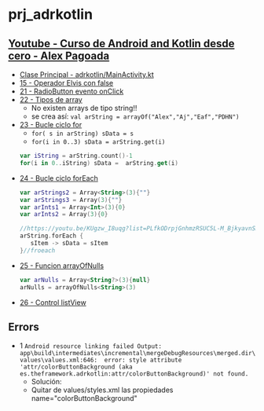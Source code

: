 # prj_adrkotlin

## [Youtube - Curso de Android and Kotlin desde cero - Alex Pagoada](https://www.youtube.com/playlist?list=PLfkODrpjGnhmzRSUC5L-M_BjkyavnSKXS)

- [Clase Principal - adrkotlin/MainActivity.kt](https://github.com/eacevedof/prj_adrkotlin/blob/master/app/src/main/java/es/theframework/adrkotlin/MainActivity.kt)
- [15 - Operador Elvis con false](https://youtu.be/Qaa9F4Uv4E4?list=PLfkODrpjGnhmzRSUC5L-M_BjkyavnSKXS&t=794)
- [21 - RadioButton evento onClick](https://youtu.be/wBPdVE2-aAE?list=PLfkODrpjGnhmzRSUC5L-M_BjkyavnSKXS)
- [22 - Tipos de array](https://www.youtube.com/watch?v=PE22BxijE7M&list=PLfkODrpjGnhmzRSUC5L-M_BjkyavnSKXS&index=22)
    - No existen arrays de tipo string!!
    - se crea así: `val arString = arrayOf("Alex","Aj","Eaf","PDHN")`
- [23 - Bucle ciclo for](https://www.youtube.com/watch?v=I5SBrAXsMxw&index=23&list=PLfkODrpjGnhmzRSUC5L-M_BjkyavnSKXS)
    - `for( s in arString) sData = s`
    - `for(i in 0..3) sData = arString.get(i)`
    ```kotlin
    var iString = arString.count()-1
    for(i in 0..iString) sData =  arString.get(i)
    ```
- [24 - Bucle ciclo forEach](https://www.youtube.com/watch?v=KUgzw_I8uqg&list=PLfkODrpjGnhmzRSUC5L-M_BjkyavnSKXS&index=24)
    ```kotlin
    var arStrings2 = Array<String>(3){""}
    var arStrings3 = Array(3){""}
    var arInts1 = Array<Int>(3){0}
    var arInts2 = Array(3){0}    
  
    //https://youtu.be/KUgzw_I8uqg?list=PLfkODrpjGnhmzRSUC5L-M_BjkyavnSKXS&t=866
    arString.forEach {
       sItem -> sData = sItem
    }//froeach
    ```
 - [25 - Funcion arrayOfNulls](https://youtu.be/XNkohi44ghA?list=PLfkODrpjGnhmzRSUC5L-M_BjkyavnSKXS)
    ```kotlin
    var arNulls = Array<String?>(3){null}
    arNulls = arrayOfNulls<String>(3)
    ```
 - [26 - Control listView](https://www.youtube.com/watch?v=7Hl24amE8lo&list=PLfkODrpjGnhmzRSUC5L-M_BjkyavnSKXS&index=26)
    
## Errors
- 1 `Android resource linking failed Output: app\build\intermediates\incremental\mergeDebugResources\merged.dir\values\values.xml:646: 
     error: style attribute 'attr/colorButtonBackground (aka es.theframework.adrkotlin:attr/colorButtonBackground)' not found.`
    - Solución:
    - Quitar de values/styles.xml las propiedades name="colorButtonBackground" 